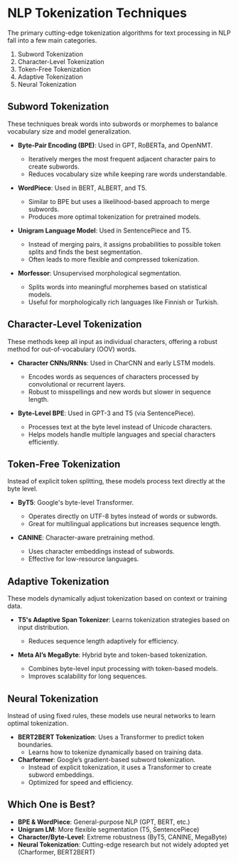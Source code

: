 # NLP Tokenization Techniques

The primary cutting-edge tokenization algorithms for text processing in
NLP fall into a few main categories.

1. Subword Tokenization
2. Character-Level Tokenization
3. Token-Free Tokenization
4. Adaptive Tokenization
5. Neural Tokenization

## Subword Tokenization

These techniques break words into subwords or morphemes to balance
vocabulary size and model generalization.

- **Byte-Pair Encoding (BPE)**: Used in GPT, RoBERTa, and OpenNMT.

  - Iteratively merges the most frequent adjacent character pairs to
    create subwords.
  - Reduces vocabulary size while keeping rare words understandable.

- **WordPiece**: Used in BERT, ALBERT, and T5.

  - Similar to BPE but uses a likelihood-based approach to merge
    subwords.
  - Produces more optimal tokenization for pretrained models.

- **Unigram Language Model**: Used in SentencePiece and T5.

  - Instead of merging pairs, it assigns probabilities to possible token
    splits and finds the best segmentation.
  - Often leads to more flexible and compressed tokenization.

- **Morfessor**: Unsupervised morphological segmentation.
  - Splits words into meaningful morphemes based on statistical models.
  - Useful for morphologically rich languages like Finnish or Turkish.

## Character-Level Tokenization

These methods keep all input as individual characters, offering a robust
method for out-of-vocabulary (OOV) words.

- **Character CNNs/RNNs**: Used in CharCNN and early LSTM models.

  - Encodes words as sequences of characters processed by convolutional
    or recurrent layers.
  - Robust to misspellings and new words but slower in sequence length.

- **Byte-Level BPE**: Used in GPT-3 and T5 (via SentencePiece).
  - Processes text at the byte level instead of Unicode characters.
  - Helps models handle multiple languages and special characters
    efficiently.

## Token-Free Tokenization

Instead of explicit token splitting, these models process text directly
at the byte level.

- **ByT5**: Google's byte-level Transformer.

  - Operates directly on UTF-8 bytes instead of words or subwords.
  - Great for multilingual applications but increases sequence length.

- **CANINE**: Character-aware pretraining method.
  - Uses character embeddings instead of subwords.
  - Effective for low-resource languages.

## Adaptive Tokenization

These models dynamically adjust tokenization based on context or
training data.

- **T5's Adaptive Span Tokenizer**: Learns tokenization strategies based
  on input distribution.

  - Reduces sequence length adaptively for efficiency.

- **Meta AI’s MegaByte**: Hybrid byte and token-based tokenization.
  - Combines byte-level input processing with token-based models.
  - Improves scalability for long sequences.

## Neural Tokenization

Instead of using fixed rules, these models use neural networks to learn
optimal tokenization.

- **BERT2BERT Tokenization**: Uses a Transformer to predict token
  boundaries.
  - Learns how to tokenize dynamically based on training data.
- **Charformer**: Google’s gradient-based subword tokenization.
  - Instead of explicit tokenization, it uses a Transformer to create
    subword embeddings.
  - Optimized for speed and efficiency.

## Which One is Best?

- **BPE & WordPiece**: General-purpose NLP (GPT, BERT, etc.)
- **Unigram LM**: More flexible segmentation (T5, SentencePiece)
- **Character/Byte-Level**: Extreme robustness (ByT5, CANINE, MegaByte)
- **Neural Tokenization**: Cutting-edge research but not widely adopted
  yet (Charformer, BERT2BERT)
